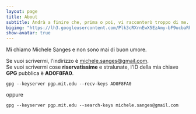 ```yaml
---
layout: page
title: About
subtitle: Andrà a finire che, prima o poi, vi racconterò troppo di me.
bigimg: "https://lh3.googleusercontent.com/Plk3cRXrnEwX5EzAmy-bF9ucbaRhTThCBcIULIUzmP3FroVPVacmRstnzl8WB81UdBg8ZfFRjDs9dWnJklo2_tnAQcrs7CFRCXeGX9iWck21wsU9MVEX5Req1wiV_NoRMiHavPuHstaU8qZeG0rxHmVimapJMa_hqbLlD1Io1jWpxD_MpgbvNLw_YoemqnIk9Buq3WL4avDnzRjGWCXx70VOwkg588OCVzFx1yPZbUJSDjc6QvpjzyW7f7Szi0fpozVphIHgNxFROXyWhUDwisgnm0U3QyHehFYGPwYb_9-W6ooVPMf875C3mwMH78zoP0yoIF1WyfPBdFdOOarD8jIdPv-15e6L6IUJEg9UnsOb69eZXpOq0WNpxSYiZEeyX1MvxxAepoE0E0qRmz5HIUzox0qybnIHxva_iRIvt0THytRHRoJ6-vNDy3AVJnSeRChYrhh2j7UlFV-iQa1q4uygFraZ9qdeCaIz64gbOqL4lTUzQnZd8ANlu9Z2GZ9ANCVtMZhwGEa53yqqxWbETjP5KYT19SN730z_6LQ5SCm3vYMsntG1YXcs8jrCxlk5-71Kz1PgM_sS_J0Ys679PBIdZjItGb4=w901-h600-no"
show-avatar: true
---
```

Mi chiamo Michele Sanges e non sono mai di buon umore.

Se vuoi scrivermi, l'indirizzo è <michele.sanges@gmail.com>.  
Se vuoi scrivermi cose **riservatissime** e stralunate, l'ID della mia chiave **GPG** pubblica è **AD0F8FA0**.   

```gpg --keyserver pgp.mit.edu --recv-keys AD0F8FA0```  

oppure  

```gpg --keyserver pgp.mit.edu --search-keys michele.sanges@gmail.com```

